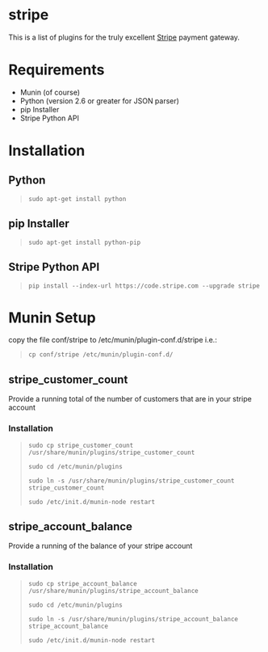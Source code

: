 stripe
======

This is a list of plugins for the truly excellent [Stripe](http://www.stripe.com) 
payment gateway.

Requirements
============

 - Munin (of course)
 - Python (version 2.6 or greater for JSON parser)
 - pip Installer
 - Stripe Python API

Installation
============

## Python

>     sudo apt-get install python

## pip Installer

>     sudo apt-get install python-pip

## Stripe Python API
>     pip install --index-url https://code.stripe.com --upgrade stripe

Munin Setup
===========

copy the file conf/stripe to /etc/munin/plugin-conf.d/stripe i.e.:

>     cp conf/stripe /etc/munin/plugin-conf.d/


## stripe_customer_count

Provide a running total of the number of customers that are in your stripe account

### Installation

>     sudo cp stripe_customer_count /usr/share/munin/plugins/stripe_customer_count
>
>     sudo cd /etc/munin/plugins
>
>     sudo ln -s /usr/share/munin/plugins/stripe_customer_count stripe_customer_count
>
>     sudo /etc/init.d/munin-node restart

## stripe_account_balance

Provide a running of the balance of your stripe account

### Installation

>     sudo cp stripe_account_balance /usr/share/munin/plugins/stripe_account_balance
>
>     sudo cd /etc/munin/plugins
>
>     sudo ln -s /usr/share/munin/plugins/stripe_account_balance stripe_account_balance
>
>     sudo /etc/init.d/munin-node restart


